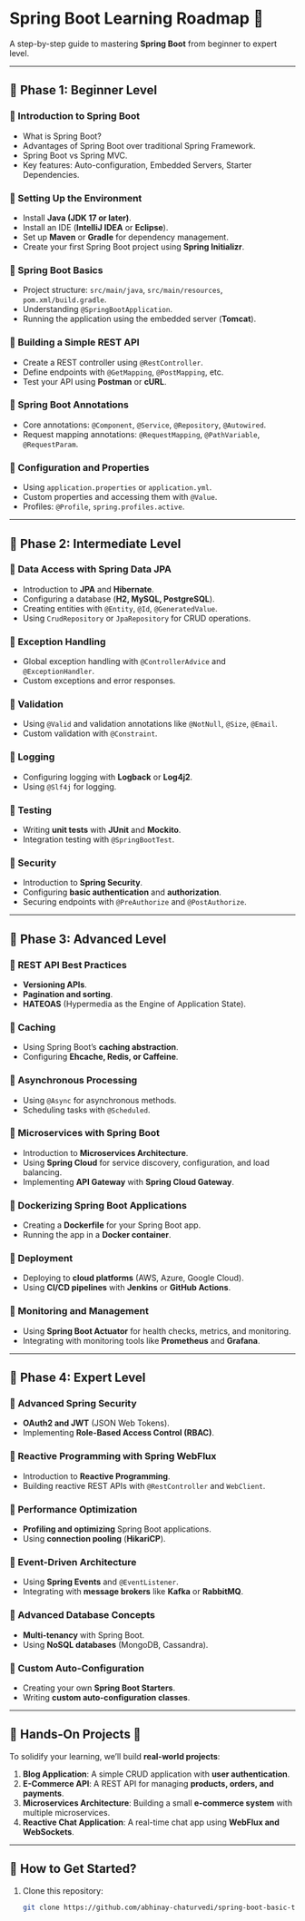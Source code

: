 # Spring Boot Learning Roadmap 🚀

A step-by-step guide to mastering **Spring Boot** from beginner to expert level.

---

## 📌 Phase 1: Beginner Level

### 🔹 Introduction to Spring Boot
- What is Spring Boot?
- Advantages of Spring Boot over traditional Spring Framework.
- Spring Boot vs Spring MVC.
- Key features: Auto-configuration, Embedded Servers, Starter Dependencies.

### 🔹 Setting Up the Environment
- Install **Java (JDK 17 or later)**.
- Install an IDE (**IntelliJ IDEA** or **Eclipse**).
- Set up **Maven** or **Gradle** for dependency management.
- Create your first Spring Boot project using **Spring Initializr**.

### 🔹 Spring Boot Basics
- Project structure: `src/main/java`, `src/main/resources`, `pom.xml/build.gradle`.
- Understanding `@SpringBootApplication`.
- Running the application using the embedded server (**Tomcat**).

### 🔹 Building a Simple REST API
- Create a REST controller using `@RestController`.
- Define endpoints with `@GetMapping`, `@PostMapping`, etc.
- Test your API using **Postman** or **cURL**.

### 🔹 Spring Boot Annotations
- Core annotations: `@Component`, `@Service`, `@Repository`, `@Autowired`.
- Request mapping annotations: `@RequestMapping`, `@PathVariable`, `@RequestParam`.

### 🔹 Configuration and Properties
- Using `application.properties` or `application.yml`.
- Custom properties and accessing them with `@Value`.
- Profiles: `@Profile`, `spring.profiles.active`.

---

## 📌 Phase 2: Intermediate Level

### 🔹 Data Access with Spring Data JPA
- Introduction to **JPA** and **Hibernate**.
- Configuring a database (**H2, MySQL, PostgreSQL**).
- Creating entities with `@Entity`, `@Id`, `@GeneratedValue`.
- Using `CrudRepository` or `JpaRepository` for CRUD operations.

### 🔹 Exception Handling
- Global exception handling with `@ControllerAdvice` and `@ExceptionHandler`.
- Custom exceptions and error responses.

### 🔹 Validation
- Using `@Valid` and validation annotations like `@NotNull`, `@Size`, `@Email`.
- Custom validation with `@Constraint`.

### 🔹 Logging
- Configuring logging with **Logback** or **Log4j2**.
- Using `@Slf4j` for logging.

### 🔹 Testing
- Writing **unit tests** with **JUnit** and **Mockito**.
- Integration testing with `@SpringBootTest`.

### 🔹 Security
- Introduction to **Spring Security**.
- Configuring **basic authentication** and **authorization**.
- Securing endpoints with `@PreAuthorize` and `@PostAuthorize`.

---

## 📌 Phase 3: Advanced Level

### 🔹 REST API Best Practices
- **Versioning APIs**.
- **Pagination and sorting**.
- **HATEOAS** (Hypermedia as the Engine of Application State).

### 🔹 Caching
- Using Spring Boot’s **caching abstraction**.
- Configuring **Ehcache, Redis, or Caffeine**.

### 🔹 Asynchronous Processing
- Using `@Async` for asynchronous methods.
- Scheduling tasks with `@Scheduled`.

### 🔹 Microservices with Spring Boot
- Introduction to **Microservices Architecture**.
- Using **Spring Cloud** for service discovery, configuration, and load balancing.
- Implementing **API Gateway** with **Spring Cloud Gateway**.

### 🔹 Dockerizing Spring Boot Applications
- Creating a **Dockerfile** for your Spring Boot app.
- Running the app in a **Docker container**.

### 🔹 Deployment
- Deploying to **cloud platforms** (AWS, Azure, Google Cloud).
- Using **CI/CD pipelines** with **Jenkins** or **GitHub Actions**.

### 🔹 Monitoring and Management
- Using **Spring Boot Actuator** for health checks, metrics, and monitoring.
- Integrating with monitoring tools like **Prometheus** and **Grafana**.

---

## 📌 Phase 4: Expert Level

### 🔹 Advanced Spring Security
- **OAuth2 and JWT** (JSON Web Tokens).
- Implementing **Role-Based Access Control (RBAC)**.

### 🔹 Reactive Programming with Spring WebFlux
- Introduction to **Reactive Programming**.
- Building reactive REST APIs with `@RestController` and `WebClient`.

### 🔹 Performance Optimization
- **Profiling and optimizing** Spring Boot applications.
- Using **connection pooling** (**HikariCP**).

### 🔹 Event-Driven Architecture
- Using **Spring Events** and `@EventListener`.
- Integrating with **message brokers** like **Kafka** or **RabbitMQ**.

### 🔹 Advanced Database Concepts
- **Multi-tenancy** with Spring Boot.
- Using **NoSQL databases** (MongoDB, Cassandra).

### 🔹 Custom Auto-Configuration
- Creating your own **Spring Boot Starters**.
- Writing **custom auto-configuration classes**.

---

## 📌 Hands-On Projects 🎯

To solidify your learning, we’ll build **real-world projects**:

1. **Blog Application**: A simple CRUD application with **user authentication**.
2. **E-Commerce API**: A REST API for managing **products, orders, and payments**.
3. **Microservices Architecture**: Building a small **e-commerce system** with multiple microservices.
4. **Reactive Chat Application**: A real-time chat app using **WebFlux and WebSockets**.

---

## 🎯 How to Get Started?
1. Clone this repository:
   ```bash
   git clone https://github.com/abhinay-chaturvedi/spring-boot-basic-to-advance.git
